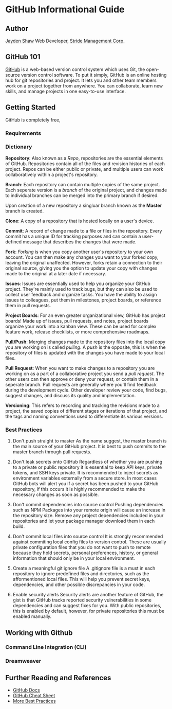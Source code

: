 # GitHub Informational Guide 

## Author
[Jayden Shaw](mailto:jayden.shaw@stridemgmt.com)
Web Developer, [Stride Management Corp.](https://www.stridemgmt.com/) 

## GitHub 101
[GitHub]() is a web-based version control system which uses Git, the open-source version control software. To put it simply, GitHub is an online hosting hub for git repositories and project. It lets you and other team members work on a project together from anywhere. You can collaborate, learn new skills, and manage projects in one easy-to-use interface. 

## Getting Started
GitHub is completely free, 

### Requirements

### Dictionary 

**Repository**:
Also known as a *Repo*, repositories are the essential elements of GitHub. Repositories contain all of the files and revision histories of each project. Repos can be either public or private, and multiple users can work collaboratively within a project's repository. 

**Branch**:
Each repository can contain multiple copies of the same project. Each seperate version is a *branch* of the original project, and changes made to individual branches can be merged into the primary branch if desired. 

Upon creation of a new repository a singluar branch known as the **Master** branch is created. 

**Clone**:
A copy of a repository that is hosted locally on a user's device.

**Commit**:
A record of change made to a file or files in the repository. Every commit has a unique ID for tracking purposes and can contain a user-defined message that describes the changes that were made. 

**Fork**:
*Forking* is when you copy another user's repository to your own account. You can then make any changes you want to your forked copy, leaving the original unaffected. However, forks retain a connection to their original source, giving you the option to update your copy with changes made to the original at a later date if necessary. 

**Issues**: 
Issues are essentially used to help you organize your GitHub project. They're mainly used to track bugs, but they can also be used to collect user feedback and organize tasks. You have the ability to assign issues to colleagues, put them in milestones, project boards, or reference them in pull requests. 

**Project Boards**:
For an even greater organizational view, GitHub has project boards! Made up of issues, pull requests, and notes, project boards organize your work into a kanban view. These can be used for complex feature work, release checklists, or more comprehensive roadmaps. 

**Pull/Push**:
Merging changes made to the repository files into the local copy you are working on is called *pulling*. A *push* is the opposite, this is when the repository of files is updated with the changes you have made to your local files. 

**Pull Request**: 
When you want to make changes to a repository you are working on as a part of a collaborative project you send a *pull request*. The other users can then approve or deny your request, or contain them in a seperate branch. Pull requests are generally where you'll find feedback during the development cycle. Other developer review your code, find bugs, suggest changes, and discuss its quality and implementation. 

**Versioning**:
This refers to recording and tracking the revisions made to a project, the saved copies of different stages or iterations of that project, and the tags and naming conventions used to differentiate its various versions. 

### Best Practices 
1. Don't push straight to master
As the name suggest, the master branch is the main source of your GitHub project. It is best to push commits to the master branch through pull requests. 

2. Don't leak secrets onto GitHub
Regardless of whether you are pushing to a private or public repository it is essential to keep API keys, private tokens, and SSH keys private. It is recommended to inject secrets as environment variables externally from a secure store. In most cases GitHub bots will alert you if a secret has been pushed to your GitHub repository, if this occurs it is highly recommended to make the necessary changes as soon as possible.

3. Don't commit dependencies into source control
Pushing dependencies such as NPM Packages into your remote origin will cause an increase in the repository size. Remove any project dependencies included in your repositories and let your package manager download them in each build. 

4. Don't commit local files into source control 
It is strongly recommended against commiting local config files to version control. These are usually private configuration files that you do not want to push to remote because they hold secrets, personal preferences, history, or general information that should only be in your local environment. 

5. Create a meaningful git ignore file
A .gitignore file is a must in each repository to ignore predefined files and directories, such as the afformentioned local files. This will help you prevent secret keys, dependencies, and other possible discrepancies in your code. 

6. Enable security alerts
Security alerts are another feature of GitHub, the gist is that GitHub tracks reported security vulnerabilities in some dependencies and can suggest fixes for you. With public repositories, this is enabled by default, however, for private repositories this must be enabled manually. 

## Working with Github

### Command Line Integration (CLI)

### Dreamweaver 

## Further Reading and References
- [GitHub Docs](docs.github.com/en)
- [GitHub Cheat Sheet](https://education.github.com/git-cheat-sheet-education.pdf)
- [More Best Practices](https://resources.github.com/videos/github-best-practices/)